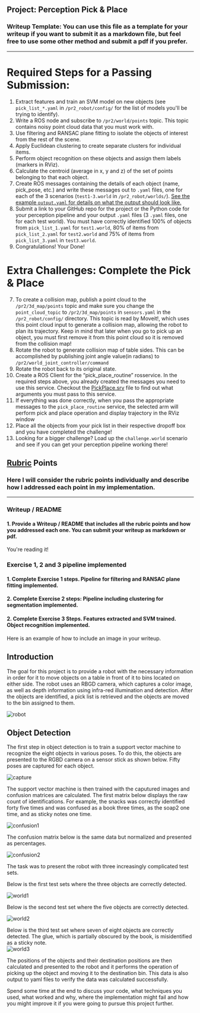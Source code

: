 ## Project: Perception Pick & Place
### Writeup Template: You can use this file as a template for your writeup if you want to submit it as a markdown file, but feel free to use some other method and submit a pdf if you prefer.

---


# Required Steps for a Passing Submission:
1. Extract features and train an SVM model on new objects (see `pick_list_*.yaml` in `/pr2_robot/config/` for the list of models you'll be trying to identify). 
2. Write a ROS node and subscribe to `/pr2/world/points` topic. This topic contains noisy point cloud data that you must work with.
3. Use filtering and RANSAC plane fitting to isolate the objects of interest from the rest of the scene.
4. Apply Euclidean clustering to create separate clusters for individual items.
5. Perform object recognition on these objects and assign them labels (markers in RViz).
6. Calculate the centroid (average in x, y and z) of the set of points belonging to that each object.
7. Create ROS messages containing the details of each object (name, pick_pose, etc.) and write these messages out to `.yaml` files, one for each of the 3 scenarios (`test1-3.world` in `/pr2_robot/worlds/`).  [See the example `output.yaml` for details on what the output should look like.](https://github.com/udacity/RoboND-Perception-Project/blob/master/pr2_robot/config/output.yaml)  
8. Submit a link to your GitHub repo for the project or the Python code for your perception pipeline and your output `.yaml` files (3 `.yaml` files, one for each test world).  You must have correctly identified 100% of objects from `pick_list_1.yaml` for `test1.world`, 80% of items from `pick_list_2.yaml` for `test2.world` and 75% of items from `pick_list_3.yaml` in `test3.world`.
9. Congratulations!  Your Done!

# Extra Challenges: Complete the Pick & Place
7. To create a collision map, publish a point cloud to the `/pr2/3d_map/points` topic and make sure you change the `point_cloud_topic` to `/pr2/3d_map/points` in `sensors.yaml` in the `/pr2_robot/config/` directory. This topic is read by Moveit!, which uses this point cloud input to generate a collision map, allowing the robot to plan its trajectory.  Keep in mind that later when you go to pick up an object, you must first remove it from this point cloud so it is removed from the collision map!
8. Rotate the robot to generate collision map of table sides. This can be accomplished by publishing joint angle value(in radians) to `/pr2/world_joint_controller/command`
9. Rotate the robot back to its original state.
10. Create a ROS Client for the “pick_place_routine” rosservice.  In the required steps above, you already created the messages you need to use this service. Checkout the [PickPlace.srv](https://github.com/udacity/RoboND-Perception-Project/tree/master/pr2_robot/srv) file to find out what arguments you must pass to this service.
11. If everything was done correctly, when you pass the appropriate messages to the `pick_place_routine` service, the selected arm will perform pick and place operation and display trajectory in the RViz window
12. Place all the objects from your pick list in their respective dropoff box and you have completed the challenge!
13. Looking for a bigger challenge?  Load up the `challenge.world` scenario and see if you can get your perception pipeline working there!

## [Rubric](https://review.udacity.com/#!/rubrics/1067/view) Points
### Here I will consider the rubric points individually and describe how I addressed each point in my implementation.  

---
### Writeup / README

#### 1. Provide a Writeup / README that includes all the rubric points and how you addressed each one.  You can submit your writeup as markdown or pdf.  

You're reading it!

### Exercise 1, 2 and 3 pipeline implemented
#### 1. Complete Exercise 1 steps. Pipeline for filtering and RANSAC plane fitting implemented.

#### 2. Complete Exercise 2 steps: Pipeline including clustering for segmentation implemented.  

#### 2. Complete Exercise 3 Steps.  Features extracted and SVM trained.  Object recognition implemented.
Here is an example of how to include an image in your writeup.

## Introduction

The goal for this project is to provide a robot with the necessary information in order for it to move objects on a table in front of it to bins located on either side.  The robot uses an RBGD camera, which captures a  color image, as well as depth information using infra-red illumination and detection.  After the objects are identified, a pick list is retrieved and the objects are moved to the bin assigned to them.

![robot](misc_images/robot.png)

## Object Detection

The first step in object detection is to train a support vector machine to recognize the eight objects in various poses.  To do this, the objects are presented to the RGBD camera on a sensor stick as shown below.  Fifty poses are captured for each object.

![capture](misc_images/capture_features.png)

The support vector machine is then trained with the caputured images and confusion matrices are calculated.  The first matrix below displays the raw count of identifications.  For example, the snacks was correctly identified forty five times and was confused as a book three times, as the soap2 one time, and as sticky notes one time.



![confusion1](misc_images/confusion1.png)

The confusion matrix below is the same data but normalized and presented as percentages.

![confusion2](misc_images/confusion2.png)


The task was to present the robot with three increasingly complicated test sets.


Below is the first test sets where the three objects are correctly detected.

![world1](misc_images/world_1.png)

Below is the second test set where the five objects are correctly detected.

![world2](misc_images/world_2.png)

Below is the third test set where seven of eight objects are correctly detected.  The glue, which is partially obscured by the book, is misidentified as a sticky note.  
![world3](misc_images/world_3.png)

The positions of the objects and their destination positions are then calculated and presented to the robot and it performs the operation of picking up the object and moving it to the destination bin.  This data is also output to yaml files to verify the data was calculated successfully.


Spend some time at the end to discuss your code, what techniques you used, what worked and why, where the implementation might fail and how you might improve it if you were going to pursue this project further.  



